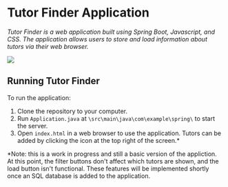 # Tutor Finder Application #

*Tutor Finder is a web application built using Spring Boot, Javascript, and CSS. The application allows users to store and load information about tutors via their web browser.*

![](demo1.gif)

## Running Tutor Finder ##
To run the application:
1. Clone the repository to your computer.
2. Run `Application.java` at `\src\main\java\com\example\spring\` to start the server.
3. Open `index.html` in a web browser to use the application. Tutors can be added by clicking the icon at the top right of the screen.\*

*Note: this is a work in progress and still a basic version of the appliction. At this point, the filter buttons don't affect which tutors are shown, and the load button isn't functional. These features will be implemented shortly once an SQL database is added to the application.
